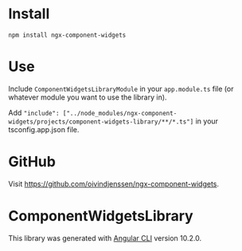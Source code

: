 # Install

`npm install ngx-component-widgets`

# Use

Include `ComponentWidgetsLibraryModule` in your `app.module.ts` file (or whatever module you want to use the library in).

Add `"include": ["../node_modules/ngx-component-widgets/projects/component-widgets-library/**/*.ts"]` in your tsconfig.app.json file. 

# GitHub

Visit https://github.com/oivindjenssen/ngx-component-widgets.

# ComponentWidgetsLibrary

This library was generated with [Angular CLI](https://github.com/angular/angular-cli) version 10.2.0.
